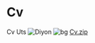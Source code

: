 # Cv
Cv Uts
![Diyon](https://user-images.githubusercontent.com/94225499/141642783-c4c2ab78-4b78-4ca9-8bf8-0ccabe8435d3.jpg)
![bg](https://user-images.githubusercontent.com/94225499/141642789-63f609c0-59b9-4dc1-a918-2dfa579dba4a.jpg)
[Cv.zip](https://github.com/diyon025/Cv/files/7531960/Cv.zip)
